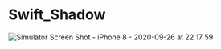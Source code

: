 # Swift_Shadow

![Simulator Screen Shot - iPhone 8 - 2020-09-26 at 22 17 59](https://user-images.githubusercontent.com/41986669/94345853-7c6a8b00-0046-11eb-9d90-8595c63e71df.png)
